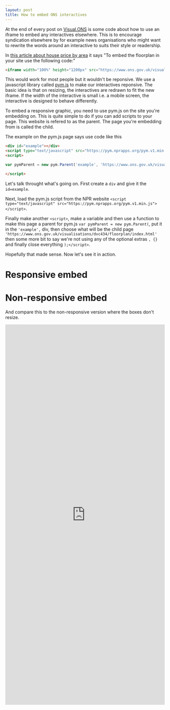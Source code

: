 ```yaml
---
layout: post
title: How to embed ONS interactives
---
```



At the end of every post on [Visual.ONS](https://visual.ons.gov.uk/) is some code about how to use an iframe to embed any interactives elsewhere. This is to encourage syndication elsewhere by for example news organisations who might want to rewrite the words around an interactive to suits their style or readership. 

In [this article about house price by area](https://visual.ons.gov.uk/house-prices-how-much-does-one-square-metre-cost-in-your-area/) it says "To embed the floorplan in your site use the following code:"

```html
<iframe width="100%" height="1200px" src="https://www.ons.gov.uk/visualisations/dvc434/floorplan/index.html" scrolling="no" frameborder="0"/>
```

This would work for most people but it wouldn't be reponsive. We use a javascript library called [pym.js](http://blog.apps.npr.org/pym.js/) to make our interactives reponsive. The basic idea is that on resizing, the interactives are redrawn to fit the new iframe. If the width of the interactive is small i.e. a mobile screen, the interactive is designed to behave differently. 

To embed a responsive graphic, you need to use pym.js on the site you're embedding on. This is quite simple to do if you can add scripts to your page. This website is refered to as the parent. The page you're embedding from is called the child. 

The example on the pym.js page says use code like this

```html
<div id="example"></div>
<script type="text/javascript" src="https://pym.nprapps.org/pym.v1.min.js"></script>
<script>

var pymParent = new pym.Parent('example', 'https://www.ons.gov.uk/visualisations/dvc434/floorplan/index.html', {});

</script>
```

Let's talk throught what's going on. First create a `div` and give it the `id=example`. 

Next, load the pym.js script from the NPR website `<script type="text/javascript" src="https://pym.nprapps.org/pym.v1.min.js"></script>`.

Finally make another `<script>`, make a variable and then use a function to make this page a parent for pym.js `var pymParent = new pym.Parent(`, put it in the `'example',` div, then choose what will be the child page` 'https://www.ons.gov.uk/visualisations/dvc434/floorplan/index.html'` then some more bit to say we're not using any of the optional extras `, {}` and finally close everything `);</script>`.

Hopefully that made sense. Now let's see it in action.

# Responsive embed
<div id="example"></div>
<script type="text/javascript" src="https://pym.nprapps.org/pym.v1.min.js"></script>
<script>

var pymParent = new pym.Parent('example', 'https://www.ons.gov.uk/visualisations/dvc434/floorplan/index.html', {});

</script>

# Non-responsive embed
And compare this to the non-responsive version where the boxes don't resize.

<iframe width="100%" height="1200px" src="https://www.ons.gov.uk/visualisations/dvc434/floorplan/index.html" scrolling="no" frameborder="0"/>

